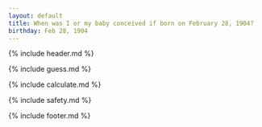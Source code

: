 ```yaml
---
layout: default
title: When was I or my baby conceived if born on February 28, 1904?
birthday: Feb 28, 1904
---
```


{% include header.md %}

{% include guess.md %}

{% include calculate.md %}

{% include safety.md %}

{% include footer.md %}



